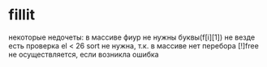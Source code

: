 # fillit
некоторые недочеты:
в массиве фиур не нужны буквы(f[i][1])
не везде есть проверка el < 26
sort не нужна, т.к. в массиве нет перебора
[!]free не осуществляется, если возникла ошибка
